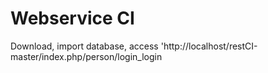 # Webservice CI

 Download,
import database,
access 'http://localhost/restCI-master/index.php/person/login_login
